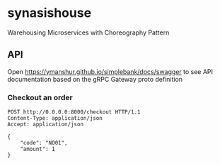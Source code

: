 # synasishouse

Warehousing Microservices with Choreography Pattern

## API

Open <https://ymanshur.github.io/simplebank/docs/swagger> to see API documentation based on the gRPC Gateway proto definition

### Checkout an order

```http
POST http://0.0.0.0:8000/checkout HTTP/1.1
Content-Type: application/json
Accept: application/json

{
    "code": "NO01",
    "amount": 1
}
```
